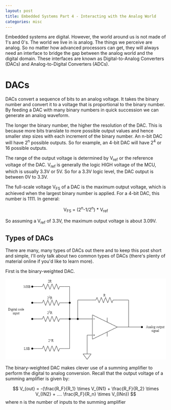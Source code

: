 ```yaml
---
layout: post
title: Embedded Systems Part 4 - Interacting with the Analog World
categories: misc
---
```


Embedded systems are digital. However, the world around us is not made of 1's and 0's. The world we live in is analog. The things we perceive are analog. So no matter how advanced processors can get, they will always need an interface to bridge the gap between the analog world and the digital domain. These interfaces are known as Digital-to-Analog Converters (DACs) and Analog-to-Digital Converters (ADCs). 

# DACs
DACs convert a sequence of bits to an analog voltage. It takes the binary number and convert it to a voltage that is proportional to the binary number. By feeding a DAC with many binary numbers in quick succession we can generate an analog waveform.

The longer the binary number, the higher the resolution of the DAC. This is because more bits translate to more possible output values and hence smaller step sizes with each increment of the binary number. An n-bit DAC will have 2<sup>n</sup> possible outputs. So for example, an 4-bit DAC will have 2<sup>4</sup> or 16 possible outputs. 

The range of the output voltage is determined by V<sub>ref</sub> or the reference voltage of the DAC. V<sub>ref</sub> is generally the logic HIGH voltage of the MCU, which is usually 3.3V or 5V. So for a 3.3V logic level, the DAC output is between 0V to 3.3V. 

The full-scale voltage V<sub>FS</sub> of a DAC is the maximum output voltage, which is achieved when the largest binary number is applied. For a 4-bit DAC, this number is 1111. In general:

<center> V<sub>FS</sub> = (2<sup>n</sup>-1/2<sup>n</sup>) * V<sub>ref</sub> </center>

So assuming a V<sub>ref</sub> of 3.3V, the maximum output voltage is about 3.09V. 

## Types of DACs
There are many, many types of DACs out there and to keep this post short and simple, I'll only talk about two common types of DACs (there's plenty of material online if you'd like to learn more). 

First is the binary-weighted DAC. 

<p align="center">
  <img src="/assets/binary_weighted_dac.png">
</p>

The binary-weighted DAC makes clever use of a summing amplifier to perform the digital to analog conversion. Recall that the output voltage of a summing amplifier is given by: 

$$ V_{out} = -(\frac{R_F}{R_1} \times V_{IN1} + \frac{R_F}{R_2} \times V_{IN2} + .... \frac{R_F}{R_n} \times V_{INn}) $$
where n is the number of inputs to the summing amplifier
